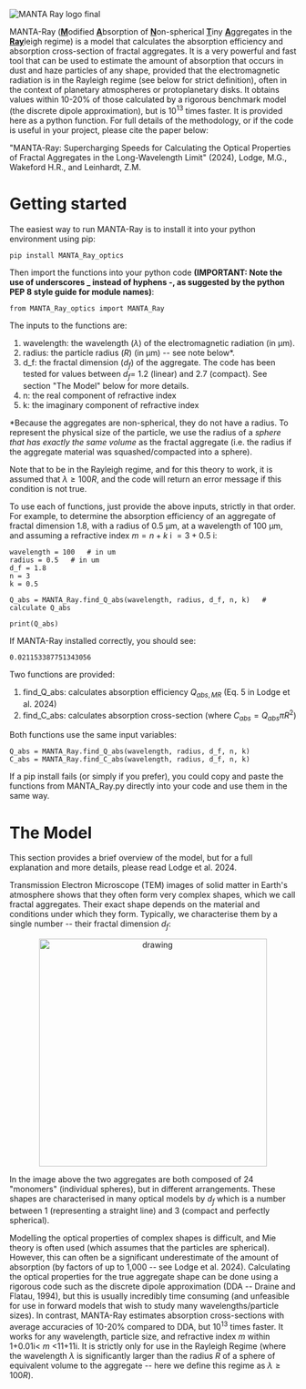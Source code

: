 ![MANTA Ray logo final](https://github.com/user-attachments/assets/daace825-8432-44ba-a673-0f6d441a3116)

MANTA-Ray (<ins>**M**</ins>odified <ins>**A**</ins>bsorption of <ins>**N**</ins>on-spherical <ins>**T**</ins>iny <ins>**A**</ins>ggregates in the <ins>**Ray**</ins>leigh regime) is a model that calculates the absorption efficiency and absorption cross-section of fractal aggregates. It is a very powerful and fast tool that can be used to estimate the amount of absorption that occurs in dust and haze particles of any shape, provided that the electromagnetic radiation is in the Rayleigh regime (see below for strict definition), often in the context of planetary atmospheres or protoplanetary disks. It obtains values within 10-20% of those calculated by a rigorous benchmark model (the discrete dipole approximation), but is $10^{13}$ times faster. It is provided here as a python function. For full details of the methodology, or if the code is useful in your project, please cite the paper below:

  "MANTA-Ray: Supercharging Speeds for Calculating the Optical Properties of Fractal Aggregates in the Long-Wavelength Limit" (2024), Lodge, M.G., Wakeford H.R., and Leinhardt, Z.M.

# Getting started

The easiest way to run MANTA-Ray is to install it into your python environment using pip:

	pip install MANTA_Ray_optics

Then import the functions into your python code **(IMPORTANT: Note the use of underscores _ instead of hyphens -, as suggested by the python PEP 8 style guide for module names)**:

	from MANTA_Ray_optics import MANTA_Ray

The inputs to the functions are:

1) wavelength: the wavelength ($\lambda$) of the electromagnetic radiation (in μm).
2) radius: the particle radius ($R$) (in μm) -- see note below*.
3) d_f: the fractal dimension ($d_f$) of the aggregate. The code has been tested for values between $d_f=$ 1.2 (linear) and 2.7 (compact). See section "The Model" below for more details.
4) n: the real component of refractive index
5) k: the imaginary component of refractive index

*Because the aggregates are non-spherical, they do not have a radius. To represent the physical size of the particle, we use the radius of a <i>sphere that has exactly the same volume</i> as the fractal aggregate (i.e. the radius if the aggregate material was squashed/compacted into a sphere). 

Note that to be in the Rayleigh regime, and for this theory to work, it is assumed that $\lambda \geq 100R$, and the code will return an error message if this condition is not true.

To use each of functions, just provide the above inputs, strictly in that order. For example, to determine the absorption efficiency of an aggregate of fractal dimension 1.8, with a radius of 0.5 μm, at a wavelength of 100 μm, and assuming a refractive index $m=n+k$ i $=3+0.5$ i:

	wavelength = 100   # in um
 	radius = 0.5   # in um
	d_f = 1.8		
 	n = 3
	k = 0.5
	
	Q_abs = MANTA_Ray.find_Q_abs(wavelength, radius, d_f, n, k)   # calculate Q_abs
 
	print(Q_abs)
 
If MANTA-Ray installed correctly, you should see:

	0.021153387751343056  

Two functions are provided:

1) find_Q_abs: calculates absorption efficiency $Q_{abs,MR}$ (Eq. 5 in Lodge et al. 2024)
2) find_C_abs: calculates absorption cross-section (where $C_{abs}=Q_{abs} \pi R^2$)

Both functions use the same input variables:

	Q_abs = MANTA_Ray.find_Q_abs(wavelength, radius, d_f, n, k)
	C_abs = MANTA_Ray.find_C_abs(wavelength, radius, d_f, n, k)

If a pip install fails (or simply if you prefer), you could copy and paste the functions from MANTA_Ray.py directly into your code and use them in the same way.

# The Model

This section provides a brief overview of the model, but for a full explanation and more details, please read Lodge et al. 2024. 

Transmission Electron Microscope (TEM) images of solid matter in Earth's atmosphere shows that they often form very complex shapes, which we call fractal aggregates. Their exact shape depends on the material and conditions under which they form. Typically, we characterise them by a single number -- their fractal dimension $d_f$:

<p align="center">
  <img src="https://github.com/user-attachments/assets/7060caea-1465-45dd-9f64-74a351b0733b" alt="drawing" width="400" />
</p>

In the image above the two aggregates are both composed of 24 "monomers" (individual spheres), but in different arrangements. These shapes are characterised in many optical models by $d_f$ which is a number between 1 (representing a straight line) and 3 (compact and perfectly spherical).

Modelling the optical properties of complex shapes is difficult, and Mie theory is often used (which assumes that the particles are spherical). However, this can often be a significant underestimate of the amount of absorption (by factors of up to 1,000 -- see Lodge et al. 2024). Calculating the optical properties for the true aggregate shape can be done using a rigorous code such as the discrete dipole approximation (DDA -- Draine and Flatau, 1994), but this is usually incredibly time consuming (and unfeasible for use in forward models that wish to study many wavelengths/particle sizes). In contrast, MANTA-Ray estimates absorption cross-sections with average accuracies of 10-20% compared to DDA, but $10^{13}$ times faster. It works for any wavelength, particle size, and refractive index $m$ within 1+0.01i< $m$ <11+11i. It is strictly only for use in the Rayleigh Regime (where the wavelength $\lambda$ is significantly larger than the radius $R$ of a sphere of equivalent volume to the aggregate -- here we define this regime as $\lambda \geq 100R$).
